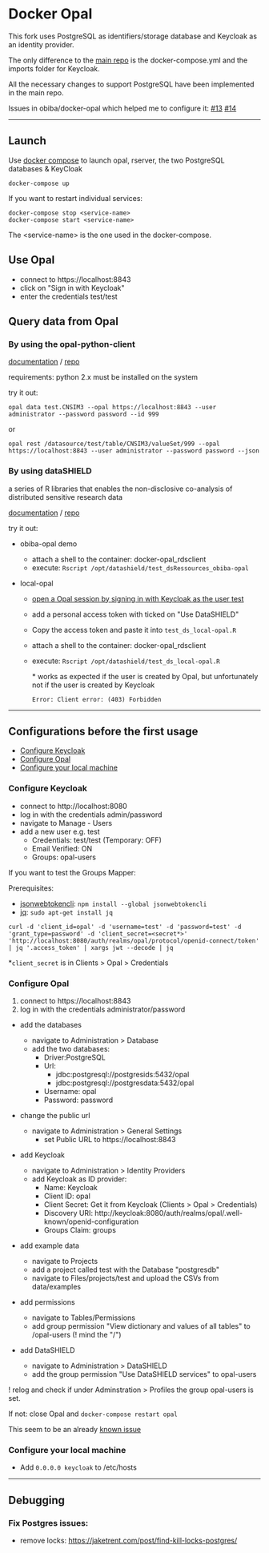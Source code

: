 Docker Opal
===========

This fork uses PostgreSQL as identifiers/storage database
and Keycloak as an identity provider.

The only difference to the [main repo](https://github.com/obiba/docker-opal/)
is the docker-compose.yml and the imports folder for Keycloak.

All the necessary changes to support PostgreSQL have been implemented in the main repo.

Issues in obiba/docker-opal which helped me to configure it: 
[#13](https://github.com/obiba/docker-opal/issues/13) 
[#14](https://github.com/obiba/docker-opal/issues/14)

---

## Launch

Use [docker compose](https://docs.docker.com/compose/) to launch opal, rserver, the two PostgreSQL databases & KeyCloak

```
docker-compose up
```

If you want to restart individual services:
```
docker-compose stop <service-name>
docker-compose start <service-name>
```
The \<service-name> is the one used in the docker-compose.

## Use Opal 
- connect to https://localhost:8843
- click on "Sign in with Keycloak"
- enter the credentials test/test

## Query data from Opal

### By using the opal-python-client

[documentation](http://opaldoc.obiba.org/en/latest/python-user-guide/index.html) / [repo](https://github.com/obiba/opal-python-client)

requirements: python 2.x must be installed on the system

try it out:

```
opal data test.CNSIM3 --opal https://localhost:8843 --user administrator --password password --id 999
```
or 
```
opal rest /datasource/test/table/CNSIM3/valueSet/999 --opal https://localhost:8843 --user administrator --password password --json
```

### By using dataSHIELD

a series of R libraries that enables the non-disclosive co-analysis of distributed sensitive research data

[documentation](http://opaldoc.obiba.org/en/latest/r-user-guide/datashield.html) / [repo](https://github.com/datashield)

try it out:

- obiba-opal demo
  - attach a shell to the container: docker-opal_rdsclient
  - execute:  `Rscript /opt/datashield/test_dsRessources_obiba-opal`  

- local-opal
  - [open a  Opal session by signing in with Keycloak as the user test](##Use-opal)
  - add a personal access token with ticked on "Use DataSHIELD"
  - Copy the access token and paste it into `test_ds_local-opal.R`
  - attach a shell to the container: docker-opal_rdsclient
  - execute: `Rscript /opt/datashield/test_ds_local-opal.R`

    \* works as expected if the user is created by Opal, but unfortunately not if the user is created by Keycloak 
    
    `Error: Client error: (403) Forbidden`


---
## Configurations before the first usage
  - [Configure Keycloak](#configure-keycloak)
  - [Configure Opal](#configure-opal)
  - [Configure your local machine](#configure-your-local-machine)

### Configure Keycloak
  - connect to http://localhost:8080
  - log in with the credentials admin/password
  - navigate to Manage - Users
  - add a new user e.g. test
    - Credentials: test/test (Temporary: OFF)
    - Email Verified: ON
    - Groups: opal-users

  If you want to test the Groups Mapper:

  Prerequisites:
  - [jsonwebtokencli](https://github.com/mattroberts297/jsonwebtokencli): `npm install --global jsonwebtokencli`
  - [jq](https://stedolan.github.io/jq/): `sudo apt-get install jq`

  ```
  curl -d 'client_id=opal' -d 'username=test' -d 'password=test' -d 'grant_type=password' -d 'client_secret=<secret*>' 'http://localhost:8080/auth/realms/opal/protocol/openid-connect/token' | jq '.access_token' | xargs jwt --decode | jq
  ```
  *`client_secret` is in Clients > Opal > Credentials

### Configure Opal
1. connect to https://localhost:8843
2. log in with the credentials administrator/password

- add the databases
  - navigate to Administration > Database
  - add the two databases:
      - Driver:PostgreSQL
      - Url: 
        - jdbc:postgresql://postgresids:5432/opal
        - jdbc:postgresql://postgresdata:5432/opal
      - Username: opal
      - Password: password

- change the public url
  - navigate to Administration > General Settings
    - set Public URL to https://localhost:8843

- add Keycloak
  - navigate to Administration > Identity Providers
  - add Keycloak as ID provider:
      - Name: Keycloak
      - Client ID: opal
      - Client Secret: Get it from Keycloak (Clients > Opal > Credentials)
      - Discovery URI: http://keycloak:8080/auth/realms/opal/.well-known/openid-configuration
      - Groups Claim: groups

- add example data
  - navigate to Projects
  - add a project called test with the Database "postgresdb"
  - navigate to Files/projects/test and upload the CSVs from data/examples

- add permissions
  - navigate to Tables/Permissions
  - add group permission "View dictionary and values of all tables" to /opal-users (! mind the "/")

- add DataSHIELD
  - navigate to Administration > DataSHIELD
  - add the group permission "Use DataSHIELD services" to opal-users

! relog and check if under Adminstration > Profiles the group opal-users is set.

If not: close Opal and `docker-compose restart opal`

This seem to be an already [known issue](https://github.com/obiba/opal/issues/3531)

### Configure your local machine
- Add `0.0.0.0 keycloak` to /etc/hosts
--- 

## Debugging

### Fix Postgres issues:

- remove locks: https://jaketrent.com/post/find-kill-locks-postgres/